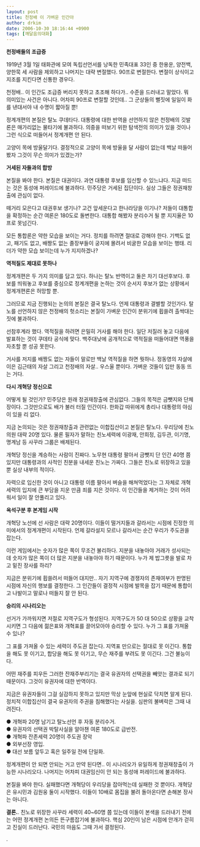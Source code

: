 ```yaml
---
layout: post
title: 천정배 이 가벼운 인간아
author: drkim
date: 2006-10-30 18:16:44 +0900
tags: [깨달음의대화]
---
```

**천정배들의 조급증**

1919년 3월 1일 태화관에 모여 독립선언서를 낭독한 민족대표 33인 중 한용운, 양전백, 양한묵 세 사람을 제외하고 나머지는 대략 변절했다. 90프로 변절한다. 변절이 상식이고 지조를 지킨다면 신통한 경우다. 

천정배.. 이 인간도 조급증 버리지 못하고 초조해 하다가.. 수준을 드러내고 말았다. 뭐 의미있는 사건은 아니다. 어차피 90프로 변절할 것인데.. 그 군상들의 뻘짓에 일일이 화를 낸대서야 내 수명이 짧아질 뿐!

정계개편의 본질은 탈노 쿠데타다. 대통령에 대한 반역을 선언하지 않은 천정배의 깃발론은 매가리없는 물타기에 불과하다. 의중을 떠보기 위한 탐색전의 의미가 있을 것이나 그런 식으로 떠들어서 정계개편 안 된다. 

고양이 목에 방울달기다. 결정적으로 고양이 목에 방울을 달 사람이 없는데 백날 떠들어봤자 그것이 무슨 의미가 있겠는가?

**거세된 자들과의 합방**

본질을 봐야 한다. 본질은 대권이다. 과연 대통령 후보를 임신할 수 있느냐다. 지금 떠드는 것은 동성애 퍼레이드에 불과하다. 민주당은 거세된 집단이다. 실상 그들은 정권재창출에 관심이 없다. 

떼거리 모은다고 대권후보 생기나? 고건 앞세운다고 한나라당을 이기나? 저들이 대통합을 확정하는 순간 여론은 180도로 돌변한다. 대통합 해봤자 분리수거 될 뿐 지지율은 10프로 못넘긴다. 

모든 통합론은 약한 모습을 보이는 거다. 정치를 하려면 절대로 강해야 한다. 기백도 없고, 패기도 없고, 배짱도 없는 졸장부들이 궁지에 몰려서 비굴한 모습을 보이는 행태. 리더가 약한 모습 보이는데 누가 지지하겠나? 

**역적질도 제대로 못하나**

정계개편은 두 가지 의미를 담고 있다. 하나는 탈노 반역이고 둘은 차기 대선후보다. 후보를 띄워놓고 후보를 중심으로 정계개편을 논하는 것이 순서지 후보가 없는 상황에서 정계개편론은 허망할 뿐. 

그러므로 지금 진행되는 논의의 본질은 결국 탈노다. 언제 대통령과 결별할 것인가다. 탈노를 선언하지 않은 천정배의 헛소리는 본질이 가벼운 인간이 분위기에 휩쓸려 촐싹대는 짓에 불과하다.

선참후계라 했다. 역적질을 하려면 은밀히 거사를 해야 한다. 일단 저질러 놓고 다음에 발표하는 것이 쿠데타 공식에 맞다. 백주대낮에 공개적으로 역적질을 떠들어대면 역풍을 자초할 뿐 성공 못한다. 

거사를 저지를 배짱도 없는 자들이 말로만 백날 역적질을 하면 뭣하나. 정동영의 자살에 이은 김근태의 자살 그리고 천정배의 자살.. 우스울 뿐이다. 가벼운 것들이 입만 동동 뜨는 거다. 

**다시 개혁당 정신으로**

어떻게 될 것인가? 민주당은 원래 정권재창출에 관심없다. 그들의 목적은 금뺏지와 단체장이다. 그것만으로도 배가 불러 터질 인간이다. 한화갑 따위에게 총리나 대통령의 야심이 있을 리 없다. 

지금 논의되는 것은 정권재창출과 관련없는 이합집산이고 본질은 탈노다. 우리당에 친노의원 대략 20명 있다. 물론 필자가 말하는 친노세력에 이광재, 안희정, 김두관, 이기명, 명계남 등 사꾸라 그룹은 배제된다. 

개혁당 정신을 계승하는 사람이 진짜다. 노무현 대통령 팔아서 금뺏지 단 인간 40명 쯤 있지만 대통령과의 사적인 친분을 내세운 친노는 가짜다. 그들은 친노로 위장하고 있을 뿐 실상 내부의 적이다. 

자력으로 입신한 것이 아니고 대통령 이름 팔아서 벼슬을 해쳐먹었다는 그 자체로 개혁세력의 입지에 큰 부담을 지운 만큼 죄를 지은 것이다. 이 인간들을 제거하는 것이 어려워서 일이 잘 안풀리고 있다. 

**옥석구분 후 본게임 시작**

개혁당 노선에 선 사람은 대략 20명이다. 이들이 떨거지들과 갈라서는 시점에 진정한 의미에서의 정계개편이 시작된다. 언제 갈라설지 모르나 갈라서는 순간 우리가 주도권을 잡는다. 

이런 게임에서는 숫자가 많은 쪽이 무조건 불리하다. 지분을 내놓아야 거래가 성사되는데 숫자가 많은 쪽이 더 많은 지분을 내놓아야 하기 때문이다. 누가 제 밥그릇을 발로 차고 밑진 장사를 하리? 

지금은 분위기에 휩쓸려서 떠들어 대지만.. 자기 지역구에 경쟁자의 존재여부가 판명된 시점에 자신의 행보를 결정한다. 그 인간들이 결정적 시점에 발목을 잡기 때문에 통합이고 나발이고 말로나 떠들지 잘 안 된다.

**승리의 시나리오는**

선거가 가까워지면 저절로 지역구도가 형성된다. 지역구도가 50 대 50으로 상황을 교착시키면 그 다음에 젊은표와 개혁표를 끌어모아야 승리할 수 있다. 누가 그 표를 가져올 수 있나? 

그 표를 가져올 수 있는 세력이 주도권 잡는다. 지역표 만으로는 절대로 못 이긴다. 통합을 해도 못 이기고, 합당을 해도 못 이기고, 무슨 재주를 부려도 못 이긴다. 그건 불능이다. 

어떤 재주를 피우든 그러한 잔재주부리기는 결국 유권자의 선택권을 빼앗는 결과로 되기 때문이다. 그것이 유권자에 대한 반역이다. 

지금은 유권자들이 그걸 실감하지 못하고 있지만 막상 눈앞에 현실로 닥치면 알게 된다. 정치적 이합집산이 결국 유권자의 주권을 침해했다는 사실을. 심판의 불벼락은 그때 내려진다. 

● 개혁파 20명 남기고 탈노선언 후 자동 분리수거.   
● 유권자의 선택권 박탈사실을 알아챈 여론 180도로 급반전.  
● 개혁파 잔존세력 20명이 주도권 장악  
● 외부선장 영입.  
● 대선 보름 앞두고 혹은 일주일 전에 단일화.

정계개편이 안 되면 안되는 거고 만약 된다면.. 이 시나리오가 유일하게 정권재창출이 가능한 시나리오다. 나머지는 어차피 대권임신이 안 되는 동성애 퍼레이드에 불과하다. 

본질을 봐야 한다. 실패했다면 개혁당이 우리당을 잡아먹는데 실패한 것 뿐이다. 개혁당은 유시민과 김원웅 둘이 시작했다. 이들이 10배로 몸집을 불려 돌아온다면 손해본 장사는 아니다.



**결론.**. 친노로 위장한 사꾸라 세력이 40~60명 쯤 있는데 이들이 본색을 드러내기 전에는 어떤 정계개편 논의든 뜬구름잡기에 불과하다. 핵심 20인이 남은 시점에 안개가 걷히고 진실이 드러난다. 국민의 마음도 그때 가서 결정된다. 

.